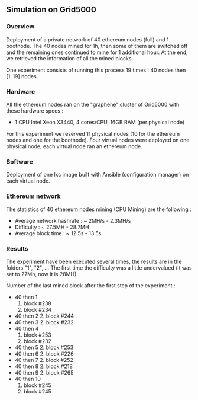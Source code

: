 ## Simulation on Grid5000

### Overview

Deployment of a private network of 40 ethereum nodes (full) and 1 bootnode. The 40 nodes mined for 1h, then some of them are switched off and the remaining ones continued to mine for 1 additional hour.
At the end, we retrieved the information of all the mined blocks.

One experiment consists of running this process 19 times : 40 nodes then [1..19] nodes.


### Hardware

All the ethereum nodes ran on the "graphene" cluster of Grid5000 with these hardware specs :
  - 1 CPU Intel Xeon X3440, 4 cores/CPU, 16GB RAM (per physical node)

For this experiment we reserved 11 physical nodes (10 for the ethereum nodes and one for the bootnode). Four virtual nodes were deployed on one physical node, each virtual node ran an ethereum node.

### Software

Deployment of one lxc image built with Ansible (configuration manager) on each virtual node.

### Ethereum network

The statistics of 40 ethereum nodes mining (CPU Mining) are the following :

* Average network hashrate : ~ 2MH/s - 2.3MH/s
* Difficulty : ~ 27.5MH - 28.7MH
* Average block time : ~ 12.5s - 13.5s

### Results

The experiment have been executed several times, the results are in the folders "1", "2", ...
The first time the difficulty was a little undervalued (it was set to 27Mh, now it is 28MH).

Number of the last mined block after the first step of the experiment :

* 40 then 1
  1. block #238
  2. block #234
* 40 then 2
  2. block #244
* 40 then 3
  2. block #232
* 40 then 4
  1. block #253
  2. block #232
* 40 then 5
  2. block #253
* 40 then 6
  2. block #226
* 40 then 7
  2. block #252
* 40 then 8
  2. block #218
* 40 then 9
  2. block #265
* 40 then 10
  1. block #245
  2. block #245

